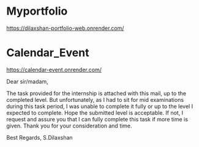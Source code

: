 # Myportfolio
https://dilaxshan-portfolio-web.onrender.com/

# Calendar_Event
https://calendar-event.onrender.com/

Dear sir/madam,

The task provided for the internship is attached with this mail, up to the completed level. But unfortunately, as I had to sit for mid examinations during this task period, I was unable to complete it fully or up to the level I expected to complete. Hope the submitted level is acceptable. If not, I request and assure you that I can fully complete this task if more time is given.  Thank you for your consideration and time. 

Best Regards,
S.Dilaxshan





